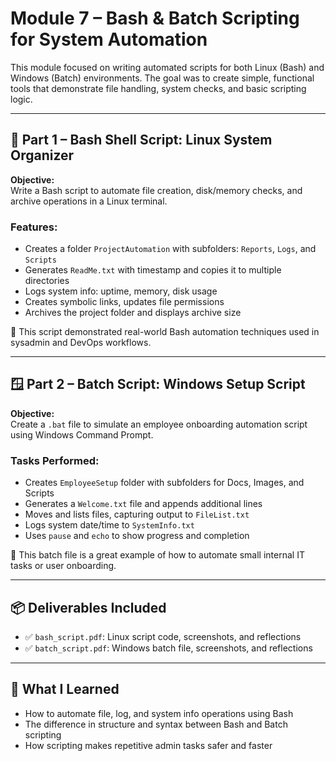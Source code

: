 # Module 7 – Bash & Batch Scripting for System Automation

This module focused on writing automated scripts for both Linux (Bash) and Windows (Batch) environments. The goal was to create simple, functional tools that demonstrate file handling, system checks, and basic scripting logic.

---

## 🐧 Part 1 – Bash Shell Script: Linux System Organizer

**Objective:**  
Write a Bash script to automate file creation, disk/memory checks, and archive operations in a Linux terminal.

### Features:
- Creates a folder `ProjectAutomation` with subfolders: `Reports`, `Logs`, and `Scripts`
- Generates `ReadMe.txt` with timestamp and copies it to multiple directories
- Logs system info: uptime, memory, disk usage
- Creates symbolic links, updates file permissions
- Archives the project folder and displays archive size

📄 This script demonstrated real-world Bash automation techniques used in sysadmin and DevOps workflows.

---

## 🪟 Part 2 – Batch Script: Windows Setup Script

**Objective:**  
Create a `.bat` file to simulate an employee onboarding automation script using Windows Command Prompt.

### Tasks Performed:
- Creates `EmployeeSetup` folder with subfolders for Docs, Images, and Scripts
- Generates a `Welcome.txt` file and appends additional lines
- Moves and lists files, capturing output to `FileList.txt`
- Logs system date/time to `SystemInfo.txt`
- Uses `pause` and `echo` to show progress and completion

📄 This batch file is a great example of how to automate small internal IT tasks or user onboarding.

---

## 📦 Deliverables Included

- ✅ `bash_script.pdf`: Linux script code, screenshots, and reflections
- ✅ `batch_script.pdf`: Windows batch file, screenshots, and reflections

---

## 🧠 What I Learned

- How to automate file, log, and system info operations using Bash
- The difference in structure and syntax between Bash and Batch scripting
- How scripting makes repetitive admin tasks safer and faster
